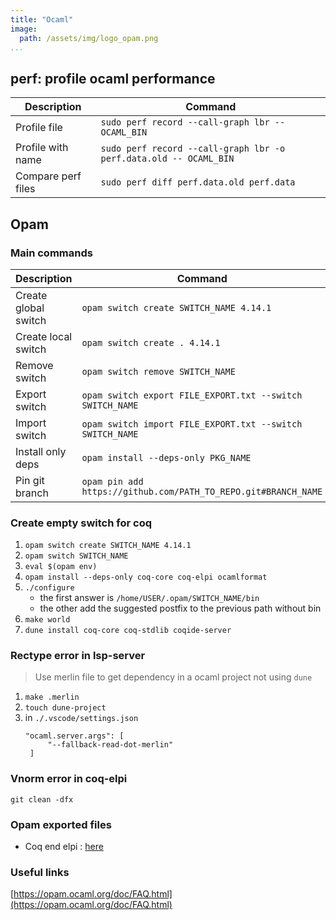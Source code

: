 ```yaml
---
title: "Ocaml"
image:
  path: /assets/img/logo_opam.png
...
```


## perf: profile ocaml performance

| Description        | Command                                                           |
| ------------------ | ----------------------------------------------------------------- |
| Profile file       | `sudo perf record --call-graph lbr -- OCAML_BIN`                  |
| Profile with name  | `sudo perf record --call-graph lbr -o perf.data.old -- OCAML_BIN` |
| Compare perf files | `sudo perf diff perf.data.old perf.data`                          |

## Opam

### Main commands

| Description          | Command                                                        |
| -------------------- | -------------------------------------------------------------- |
| Create global switch | `opam switch create SWITCH_NAME 4.14.1`                        |
| Create local switch  | `opam switch create . 4.14.1`                                  |
| Remove switch        | `opam switch remove SWITCH_NAME`                               |
| Export switch        | `opam switch export FILE_EXPORT.txt --switch SWITCH_NAME`      |
| Import switch        | `opam switch import FILE_EXPORT.txt --switch SWITCH_NAME`      |
| Install only deps    | `opam install --deps-only PKG_NAME`                            |
| Pin git branch       | `opam pin add https://github.com/PATH_TO_REPO.git#BRANCH_NAME` |

### Create empty switch for coq

1. `opam switch create SWITCH_NAME 4.14.1`
2. `opam switch SWITCH_NAME`
3. `eval $(opam env)`
4. `opam install --deps-only coq-core coq-elpi ocamlformat`
5. `./configure`
   - the first answer is `/home/USER/.opam/SWITCH_NAME/bin`
   - the other add the suggested postfix to the previous path without bin
6. `make world`
7. `dune install coq-core coq-stdlib coqide-server`

### Rectype error in lsp-server

> Use merlin file to get dependency in a ocaml project not using `dune`

1. `make .merlin`
2. `touch dune-project`
3. in `./.vscode/settings.json`
   ```
   "ocaml.server.args": [
        "--fallback-read-dot-merlin"
    ]
   ```

### Vnorm error in coq-elpi

`git clean -dfx`

### Opam exported files

- Coq end elpi : [here]({{site.baseurl}}/assets/lib/opam_switch_coq_elpi.txt)

### Useful links

[https://opam.ocaml.org/doc/FAQ.html](https://opam.ocaml.org/doc/FAQ.html)